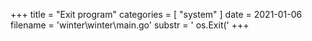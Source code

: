+++
title = "Exit program"
categories = [ "system" ]
date = 2021-01-06
filename = 'winter\winter\main.go'
substr = ' os.Exit('
+++
